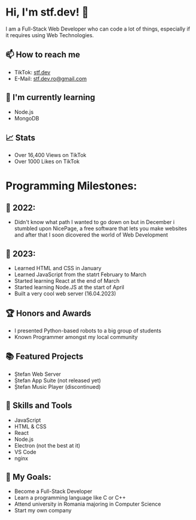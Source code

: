 # Hi, I'm stf.dev! 👋

I am a Full-Stack Web Developer who can code a lot of things, especially if it requires using Web Technologies.

## 📫 How to reach me

- TikTok: [stf.dev](https://www.tiktok.com/@stf.dev)
- E-Mail: stf.dev.ro@gmail.com

## 🌱 I'm currently learning

- Node.js
- MongoDB

## 📈 Stats

- Over 16,400 Views on TikTok
- Over 1000 Likes on TikTok

# Programming Milestones:

## 📅 2022:

- Didn't know what path I wanted to go down on but in December i stumbled upon NicePage, a free software that lets you make websites and after that I soon dicovered the world of Web Development

## 🎉 2023:

- Learned HTML and CSS in January 
- Learned JavaScript from the statrt February to March 
- Started learning React at the end of March
- Started learning Node.JS at the start of April
- Built a very cool web server (16.04.2023)

## 🏆 Honors and Awards

- I presented Python-based robots to a big group of students
- Known Programmer amongst my local community

## 📚 Featured Projects

- Ștefan Web Server
- Ștefan App Suite (not released yet)
- Ștefan Music Player (discontinued)

## 🔧 Skills and Tools

- JavaScript
- HTML & CSS
- React
- Node.js
- Electron (not the best at it)
- VS Code
- nginx

## 🌟 My Goals:

- Become a Full-Stack Developer
- Learn a programming language like C or C++
- Attend university in Romania majoring in Computer Science
- Start my own company
